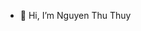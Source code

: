 - 👋 Hi, I’m Nguyen Thu Thuy

<!---
thuynt46/thuynt46 is a ✨ special ✨ repository because its `README.md` (this file) appears on your GitHub profile.
You can click the Preview link to take a look at your changes.
--->


